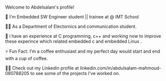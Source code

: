 Welcome to Abdelsalam's profile! 


🏢 I'm Embedded SW Engineer student || trainee at @ IMT School

👨‍💻 As a Department of Electornics and communication student.

💬 i have an experience at C programming, c++ and working now to improve these experince which related embedded c and embedded Linux .

⚡ Fun Fact: I'm a coffee enthusiast and my perfect day would start and end with a cup of coffee.

👨‍💻 Check out my Linkedin profile at linkedin.com/in/abdulsalam-mahmoud-080788205 to see some of the projects I've worked on.
